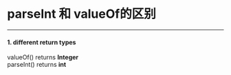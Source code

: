 # parseInt 和 valueOf的区别
---

#### 1. different return types
valueOf()    returns **Integer**
<br>
parseInt()  returns **int**
